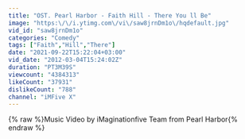 ```yaml
---
title: "OST. Pearl Harbor - Faith Hill - There You ll Be"
image: "https:\/\/i.ytimg.com\/vi\/saw8jrnDm1o\/hqdefault.jpg"
vid_id: "saw8jrnDm1o"
categories: "Comedy"
tags: ["Faith","Hill","There"]
date: "2021-09-22T15:22:04+03:00"
vid_date: "2012-03-04T15:24:02Z"
duration: "PT3M39S"
viewcount: "4384313"
likeCount: "37931"
dislikeCount: "788"
channel: "iMFive X"
---
```

{% raw %}Music Video by iMaginationfive Team from Pearl Harbor{% endraw %}
